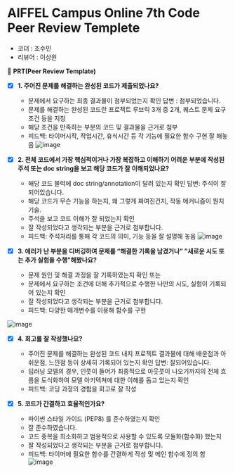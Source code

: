 # AIFFEL Campus Online 7th Code Peer Review Templete

- 코더 : 조수민
- 리뷰어 : 이상원


🔑 **PRT(Peer Review Template)**

- [X]  **1. 주어진 문제를 해결하는 완성된 코드가 제출되었나요?**
    - 문제에서 요구하는 최종 결과물이 첨부되었는지 확인
      답변 :  첨부되었습니다.
    - 문제를 해결하는 완성된 코드란 프로젝트 루브릭 3개 중 2개, 
    퀘스트 문제 요구조건 등을 지칭
    - 해당 조건을 만족하는 부분의 코드 및 결과물을 근거로 첨부
    - 피드백: 타이머시작, 작업시간, 휴식시간 등 각 기능에 필요한 함수 구현 잘 해놓음
![image](https://github.com/K-Bbang/soomin/assets/149548972/f5a11266-160a-4aea-85c6-1c4cb0eb2c4f)

  
- [X]  **2. 전체 코드에서 가장 핵심적이거나 가장 복잡하고 이해하기 어려운 부분에 작성된 
주석 또는 doc string을 보고 해당 코드가 잘 이해되었나요?**
    - 해당 코드 블럭에 doc string/annotation이 달려 있는지 확인
      답변: 주석이 잘 되어있습니다.
    - 해당 코드가 무슨 기능을 하는지, 왜 그렇게 짜여진건지, 작동 메커니즘이 뭔지 기술.
    - 주석을 보고 코드 이해가 잘 되었는지 확인
    - 잘 작성되었다고 생각되는 부분을 근거로 첨부합니다.
    - 피드백: 주석처리를 통해 각 코드의 의미, 기능 등을 잘 설명해 놓음
![image](https://github.com/K-Bbang/soomin/assets/149548972/a2a1ab09-050d-43bb-a0c2-dcbc3b60e3e4)

        
- [X]  **3. 에러가 난 부분을 디버깅하여 문제를 “해결한 기록을 남겼거나” 
”새로운 시도 또는 추가 실험을 수행”해봤나요?**
    - 문제 원인 및 해결 과정을 잘 기록하였는지 확인 또는
    - 문제에서 요구하는 조건에 더해 추가적으로 수행한 나만의 시도, 
    실험이 기록되어 있는지 확인
    - 잘 작성되었다고 생각되는 부분을 근거로 첨부합니다.
    - 피드백: 다양한 매개변수를 이용해 함수를 구현

![image](https://github.com/K-Bbang/soomin/assets/149548972/878edfc0-6051-43a1-a318-fce1783eb50e)


   
- [X]  **4. 회고를 잘 작성했나요?**
    - 주어진 문제를 해결하는 완성된 코드 내지 프로젝트 결과물에 대해
    배운점과 아쉬운점, 느낀점 등이 상세히 기록되어 있는지 확인
    답변: 잘되어있습니다.
    - 딥러닝 모델의 경우,
      인풋이 들어가 최종적으로 아웃풋이 나오기까지의 전체 흐름을 도식화하여 
      모델 아키텍쳐에 대한 이해를 돕고 있는지 확인
    - 피드백: 코딩 과정의 경험을 회고로 잘 작성


- [X]  **5. 코드가 간결하고 효율적인가요?**
    - 파이썬 스타일 가이드 (PEP8) 를 준수하였는지 확인
    - 잘 준수하였습니다.
    - 코드 중복을 최소화하고 범용적으로 사용할 수 있도록 모듈화(함수화) 했는지
    - 잘 작성되었다고 생각되는 부분을 근거로 첨부합니다.
    - 피드백: 타이머에 필요한 함수를 간결하게 작성 및 메인 함수에 정의 함
  ![image](https://github.com/K-Bbang/soomin/assets/149548972/054d5316-68ab-4212-a329-007ea06ea7a8)

        
